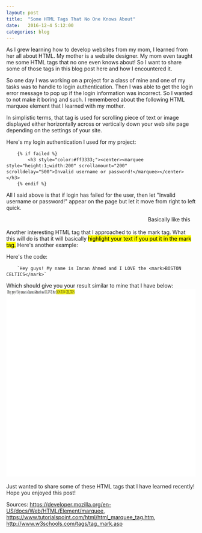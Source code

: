 ```yaml
---
layout: post
title:  "Some HTML Tags That No One Knows About"
date:   2016-12-4 5:12:00
categories: blog
---
```

As I grew learning how to develop websites from my mom, I learned from her all about HTML. My mother is a website designer.
My mom even taught me some HTML tags that no one even knows about! So I want to share some of those tags in this blog post
here and how I encountered it.

So one day I was working on a project for a class of mine and one of my tasks was to handle to login authentication. Then 
I was able to get the login error message to pop up if the login information was incorrect. So I wanted to not make it boring
and such. I remembered about the following HTML marquee element that I learned with my mother.

In simplistic terms, that tag is used for scrolling piece of text or image displayed either horizontally
across or vertically down your web site page depending on the settings of your site.

Here's my login authentication I used for my project:

        {% if failed %}
            <h3 style="color:#ff3333;"><center><marquee style="height:1;width:200" scrollamount="200" scrolldelay="500">Invalid username or password!</marquee></center></h3>
        {% endif %}

All I said above is that if login has failed for the user, then let "Invalid username or password!" appear on the page but let it move from right to left quick. 

<marquee>Basically like this</marquee>

Another interesting HTML tag that I approached to is the mark tag. What this will do is that it will basically <mark>highlight your text if you put it in the mark
tag.</mark> Here's another example:

Here's the code:

        `Hey guys! My name is Imran Ahmed and I LOVE the <mark>BOSTON CELTICS</mark>`
        
Which should give you your result similar to mine that I have below:
<img src="/assets/img/BostonCeltics.jpg" alt="Boston Celtics Highlight Text" height="500" weight="500">

Just wanted to share some of these HTML tags that I have learned recently! Hope you enjoyed this post!

Sources: https://developer.mozilla.org/en-US/docs/Web/HTML/Element/marquee, https://www.tutorialspoint.com/html/html_marquee_tag.htm, http://www.w3schools.com/tags/tag_mark.asp
         